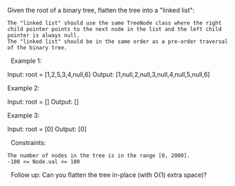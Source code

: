Given the root of a binary tree, flatten the tree into a "linked list":


	The "linked list" should use the same TreeNode class where the right child pointer points to the next node in the list and the left child pointer is always null.
	The "linked list" should be in the same order as a pre-order traversal of the binary tree.


 
Example 1:

Input: root = [1,2,5,3,4,null,6]
Output: [1,null,2,null,3,null,4,null,5,null,6]


Example 2:

Input: root = []
Output: []


Example 3:

Input: root = [0]
Output: [0]


 
Constraints:


	The number of nodes in the tree is in the range [0, 2000].
	-100 <= Node.val <= 100


 
Follow up: Can you flatten the tree in-place (with O(1) extra space)?